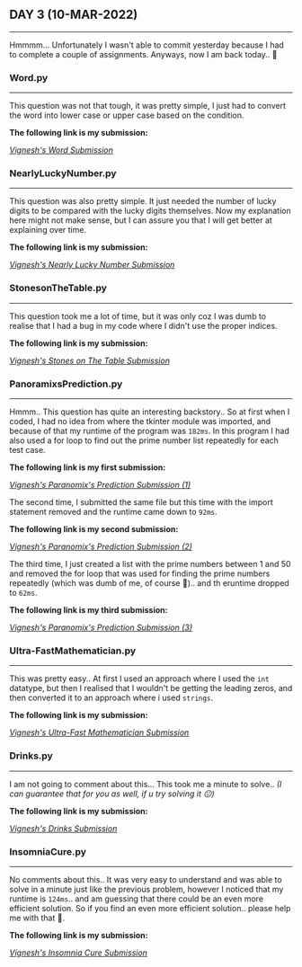 ## **DAY 3 (10-MAR-2022)**
---
Hmmmm... Unfortunately I wasn't able to commit yesterday because I had to complete a couple of assignments. Anyways, now I am back today.. 🙂

### **Word.py**
---
This question was not that tough, it was pretty simple, I just had to convert the word into lower case or upper case based on the condition.

**The following link is my submission:**

*[Vignesh's Word Submission](https://codeforces.com/problemset/submission/59/149197561)*

### **NearlyLuckyNumber.py**
---
This question was also pretty simple. It just needed the number of lucky digits to be compared with the lucky digits themselves. Now my explanation here might not make sense, but I can assure you that I will get better at explaining over time.

**The following link is my submission:**

*[Vignesh's Nearly Lucky Number Submission](https://codeforces.com/problemset/submission/110/149197866)*

### **StonesonTheTable.py**
---
This question took me a lot of time, but it was only coz I was dumb to realise that I had a bug in my code where I didn't use the proper indices.

**The following link is my submission:**

*[Vignesh's Stones on The Table Submission](https://codeforces.com/problemset/submission/266/149204030)*

### **PanoramixsPrediction.py**
---
Hmmm.. This question has quite an interesting backstory.. So at first when I coded, I had no idea from where the tkinter module was imported, and because of that my runtime of the program was `182ms`. In this program I had also used a for loop to find out the prime number list repeatedly for each test case.

**The following link is my first submission:**

*[Vignesh's Paranomix's Prediction Submission (1)](https://codeforces.com/problemset/submission/80/149204899)*

The second time, I submitted the same file but this time with the import statement removed and the runtime came down to `92ms`.

**The following link is my second submission:**

*[Vignesh's Paranomix's Prediction Submission (2)](https://codeforces.com/problemset/submission/80/149205029)*

The third time, I just created a list with the prime numbers between 1 and 50 and removed the for loop that was used for finding the prime numbers repeatedly (which was dumb of me, of course 🤦).. and th eruntime dropped to `62ms`.

**The following link is my third submission:**

*[Vignesh's Paranomix's Prediction Submission (3)](https://codeforces.com/problemset/submission/80/149205040)*

### **Ultra-FastMathematician.py**
---
This was pretty easy.. At first I used an approach where I used the `int` datatype, but then I realised that I wouldn't be getting the leading zeros, and then converted it to an approach where i used `strings`.

**The following link is my submission:**

*[Vignesh's Ultra-Fast Mathematician Submission](https://codeforces.com/problemset/submission/61/149206300)*

### **Drinks.py**
---
I am not going to comment about this... This took me a minute to solve.. *(I can guarantee that for you as well, if u try solving it 😐)*

**The following link is my submission:**

*[Vignesh's Drinks Submission](https://codeforces.com/problemset/submission/200/149207107)*

### **InsomniaCure.py**
---
No comments about this.. It was very easy to understand and was able to solve in a minute just like the previous problem, however I noticed that my runtime is `124ms`.. and am guessing that there could be an even more efficient solution. So if you find an even more efficient solution.. please help me with that 🙂.

**The following link is my submission:**

*[Vignesh's Insomnia Cure Submission](https://codeforces.com/problemset/submission/148/149207563)*
